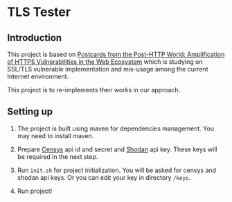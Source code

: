 # TLS Tester

## Introduction
This project is based on [Postcards from the Post-HTTP World: 
Amplification of HTTPS Vulnerabilities in the Web Ecosystem](
https://ieeexplore.ieee.org/document/8835223) 
which is studying on SSL/TLS vulnerable implementation and mis-usage 
among the current Internet environment.

This project is to re-implements their works in our approach.

## Setting up
1. The project is built using maven for dependencies management. You may need to 
install maven.

2. Prepare [Censys](https://censys.io/account/api) api id and secret 
and [Shodan](https://account.shodan.io) api key. These keys will be required in the 
next step.

3. Run `init.sh` for project initialization. You will be asked for censys and shodan api 
keys. Or you can edit your key in directory `/keys`.

4. Run project!
